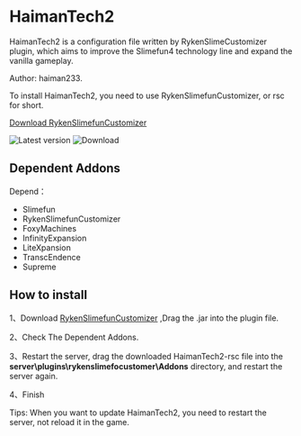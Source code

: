 # HaimanTech2

HaimanTech2 is a configuration file written by RykenSlimeCustomizer plugin, which aims to improve the Slimefun4 technology line and expand the vanilla gameplay. 

Author: haiman233.

To install HaimanTech2, you need to use RykenSlimefunCustomizer, or rsc for short.

[Download RykenSlimefunCustomizer](https://github.com/SlimefunReloadingProject/RykenSlimeCustomizer-EN/releases)

![Latest version](https://img.shields.io/github/v/release/haiman233/HaimanTech2-EN?include_prereleases)
![Download](https://img.shields.io/github/downloads/haiman233/HaimanTech2-EN/total)

## Dependent Addons

Depend：
- Slimefun
- RykenSlimefunCustomizer
- FoxyMachines
- InfinityExpansion
- LiteXpansion
- TranscEndence
- Supreme

## How to install

1、Download [RykenSlimefunCustomizer](https://github.com/SlimefunReloadingProject/RykenSlimeCustomizer-EN/releases) ,Drag the .jar into the plugin file.

2、Check The Dependent Addons.

3、Restart the server, drag the downloaded HaimanTech2-rsc file into the **server\plugins\rykenslimefocustomer\Addons** directory, and restart the server again.

4、Finish

Tips: When you want to update HaimanTech2, you need to restart the server, not reload it in the game.

